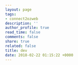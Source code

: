 ```yaml
---
layout: page
tags:
- connect2ozweb
description: ''
author_profile: true
read_time: false
comments: false
share: true
related: false
title: dev
date: 2018-02-22 01:15:22 +0000
---
```

